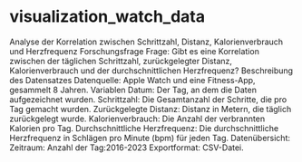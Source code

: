 # visualization_watch_data
Analyse der Korrelation zwischen Schrittzahl, Distanz, Kalorienverbrauch und Herzfrequenz Forschungsfrage
Frage: Gibt es eine Korrelation zwischen der täglichen Schrittzahl, zurückgelegter Distanz, Kalorienverbrauch und der durchschnittlichen Herzfrequenz?
Beschreibung des Datensatzes
Datenquelle: Apple Watch und eine Fitness-App, gesammelt 8 Jahren.
Variablen
Datum: Der Tag, an dem die Daten aufgezeichnet wurden.
Schrittzahl: Die Gesamtanzahl der Schritte, die pro Tag gemacht wurden.
Zurückgelegte Distanz: Distanz in Metern, die täglich zurückgelegt wurde.
Kalorienverbrauch: Die Anzahl der verbrannten Kalorien pro Tag.
Durchschnittliche Herzfrequenz: Die durchschnittliche Herzfrequenz in Schlägen pro Minute (bpm) für jeden Tag.
Datenübersicht:
Zeitraum: 
Anzahl der Tag:2016-2023
Exportformat: CSV-Datei.
